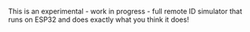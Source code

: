 This is an experimental - work in progress - full remote ID simulator that runs on ESP32 and does exactly what you think it does!